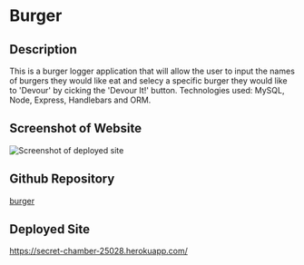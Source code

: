 # Burger

##  Description
This is a burger logger application that will allow the user to input the names of burgers they would like eat and selecy a specific burger they would like to 'Devour' by cicking the 'Devour It!' button.  Technologies used: MySQL, Node, Express, Handlebars and ORM.

## Screenshot of Website  
![Screenshot of deployed site](screenshot.png)

## Github Repository
[burger](https://github.com/sford4186/burger)

## Deployed Site
https://secret-chamber-25028.herokuapp.com/
